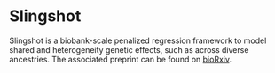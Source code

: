 # Slingshot

Slingshot is a biobank-scale penalized regression framework to model shared and heterogeneity genetic effects, such as across diverse ancestries. The associated preprint can be found on [bioRxiv](bioRxiv.com).
